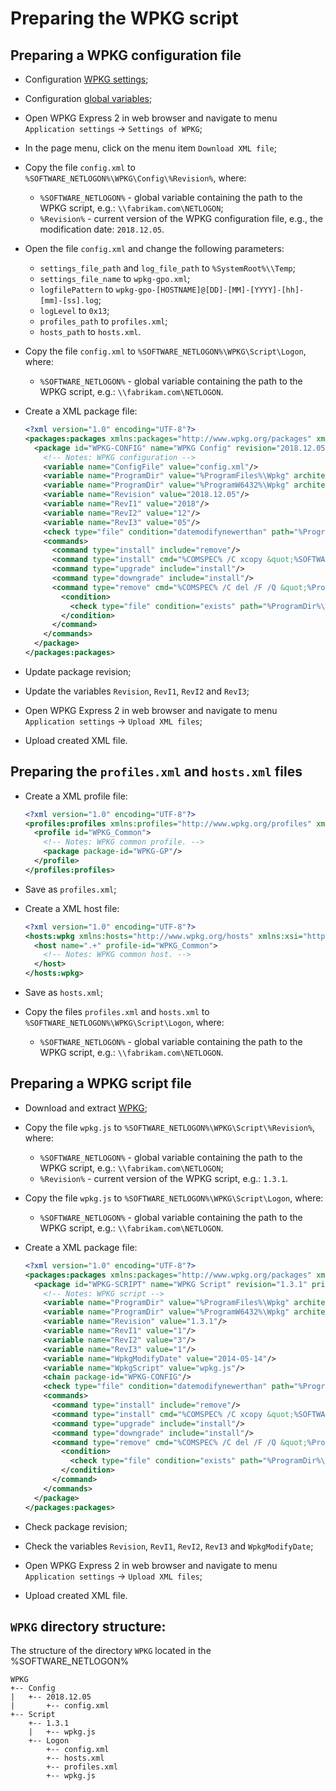 # Preparing the WPKG script

## Preparing a WPKG configuration file

- Configuration [WPKG settings](wpkg-express.md#configuration-wpkg-express-2-settings);
- Configuration [global variables](wpkg-express.md#configuration-global-variables);
- Open WPKG Express 2 in web browser and navigate to menu `Application settings` ->
  `Settings of WPKG`;
- In the page menu, click on the menu item `Download XML file`;
- Copy the file `config.xml` to `%SOFTWARE_NETLOGON%\WPKG\Config\%Revision%`,
  where:
    * `%SOFTWARE_NETLOGON%` - global variable containing the path to the WPKG script,
      e.g.: `\\fabrikam.com\NETLOGON`;
    * `%Revision%` - current version of the WPKG configuration file, e.g.,
      the modification date: `2018.12.05`.
- Open the file `config.xml` and change the following parameters:
  * `settings_file_path` and `log_file_path` to `%SystemRoot%\\Temp`;
  * `settings_file_name` to `wpkg-gpo.xml`;
  * `logfilePattern` to `wpkg-gpo-[HOSTNAME]@[DD]-[MM]-[YYYY]-[hh]-[mm]-[ss].log`;
  * `logLevel` to `0x13`;
  * `profiles_path` to `profiles.xml`;
  * `hosts_path` to `hosts.xml`.
- Copy the file `config.xml` to `%SOFTWARE_NETLOGON%\WPKG\Script\Logon`,
  where:
    * `%SOFTWARE_NETLOGON%` - global variable containing the path to the WPKG script,
      e.g.: `\\fabrikam.com\NETLOGON`.
- Create a XML package file:

  ```xml
  <?xml version="1.0" encoding="UTF-8"?>
  <packages:packages xmlns:packages="http://www.wpkg.org/packages" xmlns:wpkg="http://www.wpkg.org/wpkg" xmlns:xsi="http://www.w3.org/2001/XMLSchema-instance" xsi:schemaLocation="http://www.wpkg.org/packages">
    <package id="WPKG-CONFIG" name="WPKG Config" revision="2018.12.05" priority="10000" reboot="false">
      <!-- Notes: WPKG configuration -->
      <variable name="ConfigFile" value="config.xml"/>
      <variable name="ProgramDir" value="%ProgramFiles%\Wpkg" architecture="x86"/>
      <variable name="ProgramDir" value="%ProgramW6432%\Wpkg" architecture="x64"/>
      <variable name="Revision" value="2018.12.05"/>
      <variable name="RevI1" value="2018"/>
      <variable name="RevI2" value="12"/>
      <variable name="RevI3" value="05"/>
      <check type="file" condition="datemodifynewerthan" path="%ProgramDir%\%ConfigFile%" value="%RevI1%-%RevI2%-%RevI3% 00:00:00"/>
      <commands>
        <command type="install" include="remove"/>
        <command type="install" cmd="%COMSPEC% /C xcopy &quot;%SOFTWARE_NETLOGON%\WPKG\Config\%Revision%\%ConfigFile%&quot; &quot;%ProgramDir%\&quot; /E /Q /H /R /Y" timeout="60"/>
        <command type="upgrade" include="install"/>
        <command type="downgrade" include="install"/>
        <command type="remove" cmd="%COMSPEC% /C del /F /Q &quot;%ProgramDir%\%ConfigFile%&quot;" timeout="30">
          <condition>
            <check type="file" condition="exists" path="%ProgramDir%\%ConfigFile%"/>
          </condition>
        </command>
      </commands>
    </package>
  </packages:packages>
  ```

- Update package revision;
- Update the variables `Revision`, `RevI1`, `RevI2` and `RevI3`;
- Open WPKG Express 2 in web browser and navigate to menu `Application settings` ->
  `Upload XML files`;
- Upload created XML file.

## Preparing the `profiles.xml` and `hosts.xml` files

- Create a XML profile file:

  ```xml
  <?xml version="1.0" encoding="UTF-8"?>
  <profiles:profiles xmlns:profiles="http://www.wpkg.org/profiles" xmlns:xsi="http://www.w3.org/2001/XMLSchema-instance" xsi:schemaLocation="http://www.wpkg.org/profiles">
    <profile id="WPKG_Common">
      <!-- Notes: WPKG common profile. -->
      <package package-id="WPKG-GP"/>
    </profile>
  </profiles:profiles>
  ```

- Save as `profiles.xml`;
- Create a XML host file:

  ```xml
  <?xml version="1.0" encoding="UTF-8"?>
  <hosts:wpkg xmlns:hosts="http://www.wpkg.org/hosts" xmlns:xsi="http://www.w3.org/2001/XMLSchema-instance" xsi:schemaLocation="http://www.wpkg.org/hosts">
    <host name=".+" profile-id="WPKG_Common">
      <!-- Notes: WPKG common host. -->
    </host>
  </hosts:wpkg>
  ```

- Save as `hosts.xml`;
- Copy the files `profiles.xml` and `hosts.xml` to `%SOFTWARE_NETLOGON%\WPKG\Script\Logon`,
  where:
    * `%SOFTWARE_NETLOGON%` - global variable containing the path to the WPKG script,
      e.g.: `\\fabrikam.com\NETLOGON`.

## Preparing a WPKG script file

- Download and extract [WPKG](https://wpkg.org/Download);
- Copy the file `wpkg.js` to `%SOFTWARE_NETLOGON%\WPKG\Script\%Revision%`,
  where:
    * `%SOFTWARE_NETLOGON%` - global variable containing the path to the WPKG script,
      e.g.: `\\fabrikam.com\NETLOGON`;
    * `%Revision%` - current version of the WPKG script, e.g.: `1.3.1`.
- Copy the file `wpkg.js` to `%SOFTWARE_NETLOGON%\WPKG\Script\Logon`,
  where:
    * `%SOFTWARE_NETLOGON%` - global variable containing the path to the WPKG script,
      e.g.: `\\fabrikam.com\NETLOGON`.
- Create a XML package file:

  ```xml
  <?xml version="1.0" encoding="UTF-8"?>
  <packages:packages xmlns:packages="http://www.wpkg.org/packages" xmlns:wpkg="http://www.wpkg.org/wpkg" xmlns:xsi="http://www.w3.org/2001/XMLSchema-instance" xsi:schemaLocation="http://www.wpkg.org/packages">
    <package id="WPKG-SCRIPT" name="WPKG Script" revision="1.3.1" priority="10000" reboot="false">
      <!-- Notes: WPKG script -->
      <variable name="ProgramDir" value="%ProgramFiles%\Wpkg" architecture="x86"/>
      <variable name="ProgramDir" value="%ProgramW6432%\Wpkg" architecture="x64"/>
      <variable name="Revision" value="1.3.1"/>
      <variable name="RevI1" value="1"/>
      <variable name="RevI2" value="3"/>
      <variable name="RevI3" value="1"/>
      <variable name="WpkgModifyDate" value="2014-05-14"/>
      <variable name="WpkgScript" value="wpkg.js"/>
      <chain package-id="WPKG-CONFIG"/>
      <check type="file" condition="datemodifynewerthan" path="%ProgramDir%\%WpkgScript%" value="%WpkgModifyDate% 00:00:00"/>
      <commands>
        <command type="install" include="remove"/>
        <command type="install" cmd="%COMSPEC% /C xcopy &quot;%SOFTWARE_NETLOGON%\WPKG\Script\%Revision%\%WpkgScript%&quot; &quot;%ProgramDir%\&quot; /E /Q /H /R /Y" timeout="60"/>
        <command type="upgrade" include="install"/>
        <command type="downgrade" include="install"/>
        <command type="remove" cmd="%COMSPEC% /C del /F /Q &quot;%ProgramDir%\%WpkgScript%&quot;" timeout="30">
          <condition>
            <check type="file" condition="exists" path="%ProgramDir%\%WpkgScript%"/>
          </condition>
        </command>
      </commands>
    </package>
  </packages:packages>
  ```

- Check package revision;
- Check the variables `Revision`, `RevI1`, `RevI2`, `RevI3` and `WpkgModifyDate`;
- Open WPKG Express 2 in web browser and navigate to menu `Application settings` ->
  `Upload XML files`;
- Upload created XML file.

## `WPKG` directory structure:

The structure of the directory `WPKG` located in the %SOFTWARE_NETLOGON%

  ```text
  WPKG
  +-- Config
  |   +-- 2018.12.05
  |       +-- config.xml
  +-- Script
      +-- 1.3.1
      |   +-- wpkg.js
      +-- Logon
          +-- config.xml
          +-- hosts.xml
          +-- profiles.xml
          +-- wpkg.js
  ```
